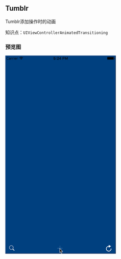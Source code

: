 Tumblr
------

Tumblr添加操作时的动画

知识点：`UIViewControllerAnimatedTransitioning`


### 预览图
![Tumblr](./Tumblr.gif)


